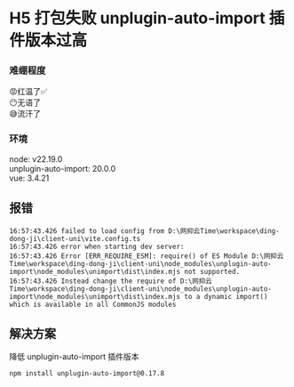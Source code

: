 # H5 打包失败 unplugin-auto-import 插件版本过高

### 难绷程度
😡红温了✅  
😶无语了  
😅流汗了

### 环境
node: v22.19.0  
unplugin-auto-import: 20.0.0   
vue: 3.4.21  

## 报错
```
16:57:43.426 failed to load config from D:\网抑云Time\workspace\ding-dong-ji\client-uni\vite.config.ts  
16:57:43.426 error when starting dev server:  
16:57:43.426 Error [ERR_REQUIRE_ESM]: require() of ES Module D:\网抑云Time\workspace\ding-dong-ji\client-uni\node_modules\unplugin-auto-import\node_modules\unimport\dist\index.mjs not supported.  
16:57:43.426 Instead change the require of D:\网抑云Time\workspace\ding-dong-ji\client-uni\node_modules\unplugin-auto-import\node_modules\unimport\dist\index.mjs to a dynamic import() which is available in all CommonJS modules  
```

## 解决方案
降低 unplugin-auto-import 插件版本
```
npm install unplugin-auto-import@0.17.8
```